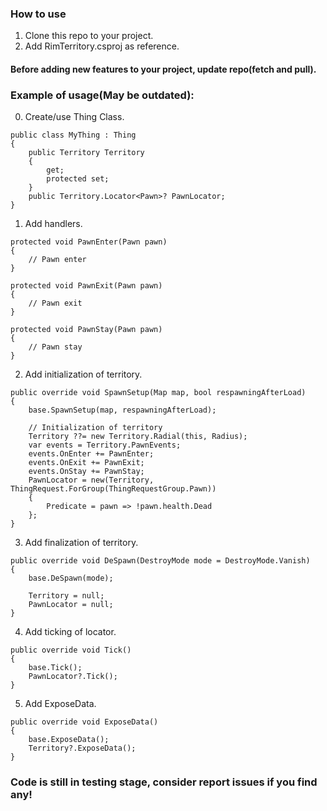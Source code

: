 ### How to use
1. Clone this repo to your project.
2. Add RimTerritory.csproj as reference.

#### Before adding new features to your project, update repo(fetch and pull).

### Example of usage(May be outdated):

0. Create/use Thing Class.
```CSharp
public class MyThing : Thing
{
    public Territory Territory
    {
        get;
        protected set;
    }
    public Territory.Locator<Pawn>? PawnLocator;
}
```
1. Add handlers.
```CSharp
protected void PawnEnter(Pawn pawn)
{
    // Pawn enter
}

protected void PawnExit(Pawn pawn)
{
    // Pawn exit
}

protected void PawnStay(Pawn pawn)
{
    // Pawn stay
}
```
2. Add initialization of territory.
```CSharp
public override void SpawnSetup(Map map, bool respawningAfterLoad)
{
    base.SpawnSetup(map, respawningAfterLoad);

    // Initialization of territory
    Territory ??= new Territory.Radial(this, Radius);
    var events = Territory.PawnEvents;
    events.OnEnter += PawnEnter;
    events.OnExit += PawnExit;
    events.OnStay += PawnStay;
    PawnLocator = new(Territory, ThingRequest.ForGroup(ThingRequestGroup.Pawn))
    {
        Predicate = pawn => !pawn.health.Dead
    };
}
```
3. Add finalization of territory.
```CSharp
public override void DeSpawn(DestroyMode mode = DestroyMode.Vanish)
{
    base.DeSpawn(mode);

    Territory = null;
    PawnLocator = null;
}
```
4. Add ticking of locator.
```CSharp
public override void Tick()
{
    base.Tick();
    PawnLocator?.Tick();
}
```
5. Add ExposeData.
```CSharp
public override void ExposeData()
{
    base.ExposeData();
    Territory?.ExposeData();
}
```

### Code is still in testing stage, consider report issues if you find any!